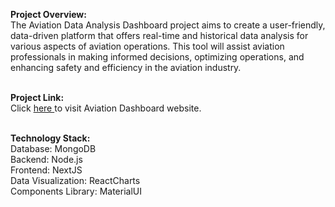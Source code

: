 **Project Overview:**<br />
The Aviation Data Analysis Dashboard project aims to create a user-friendly, data-driven platform that offers real-time and historical data analysis for various aspects of aviation operations. This tool will assist aviation professionals in making informed decisions, optimizing operations, and enhancing safety and efficiency in the aviation industry.<br /><br />

**Project Link:**<br />
Click
<a href="https://aviation-data-analysis-dashboard.vercel.app/" 
           target="_blank">here 
</a>
to visit Aviation Dashboard website.<br /><br />

**Technology Stack:**<br />
Database: MongoDB<br />
Backend: Node.js<br />
Frontend: NextJS<br />
Data Visualization: ReactCharts<br />
Components Library: MaterialUI<br />
